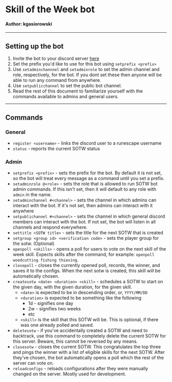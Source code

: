 # Skill of the Week bot
#### Author: kgasiorowski

---

## Setting up the bot
1. Invite the bot to your discord server [here](https://www.google.com) 
2. Set the prefix you'd like to use for this bot using `setprefix <prefix>`
3. Use `setadminchannnel` and `setadminrole` to set the admin channel and role, respectively, for the bot. If you dont set these then anyone will be able to run any command from anywhere.
4. Use `setpublicchannel` to set the public bot channel.
5. Read the rest of this document to familiarize yourself with the commands available to admins and general users.
---
## Commands
### General

- `register <username>` - links the discord user to a runescape username
- `status` - reports the current SOTW status

### Admin

- `setprefix <prefix>` - sets the prefix for the bot. By default it is not set, so the bot will treat every message as a command until you set a prefix.
- `setadminrole @<role>` - sets the role that is allowed to run SOTW bot admin commands. If this isn't set, then it will default to any role with `admin` in the name.
- `setadminchannel #<channel>` - sets the channel in which admins can interact with the bot. If it's not set, then admins can interact with it anywhere
- `setpublichannel #<channel>` - sets the channel in which general discord members can interact with the bot. If not set, the bot will listen in all channels and respond everywhere.
- `settitle <SOTW title>` - sets the title for the next SOTW that is created
- `setgroup <group id> <verification code>` - sets the player group for the sotw. (Optional)
- `openpoll <skills>` - opens a poll for users to vote on the next skill of the week skill. Expects skills after the command, for example: `openpoll woodcutting fishing thieving`.
- `closepoll` - closes the currently opened poll, records, the winner, and saves it to the configs. When the next sotw is created, this skill will be automatically chosen.
- `createsotw <date> <duration> <skill>` - schedules a SOTW to start on the given day, with the given duration, for the given skill. 
  - `<date>` is expected to be in descending order, or, `YYYY/MM/DD`
  - `<duration>` is expected to be something like the following
    - 1d - signifies one day
    - 2w - signifies two weeks
    - etc
  - `<skill>` is the skill that this SOTW will be. This is optional, if there was one already polled and saved.
- `deletesotw` - if you've accidentally created a SOTW and need to backtrack, use this command to completely delete the current SOTW for this server. Beware, this cannot be reversed by any means.
- `closesotw` - closes the current SOTW. This congratulates the top three and pings the winner with a list of eligible skills for the next SOTW. After they've chosen, the bot automatically opens a poll which the rest of the server can vote on.
- `reloadconfigs` - reloads configurations after they were manually changed on the server. Mostly used for development.
